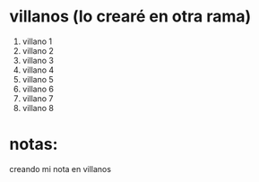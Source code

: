 # villanos (lo crearé en otra rama)

1. villano 1
2. villano 2
3. villano 3
4. villano 4
5. villano 5
6. villano 6
7. villano 7
8. villano 8
# notas:

 creando mi nota en villanos
